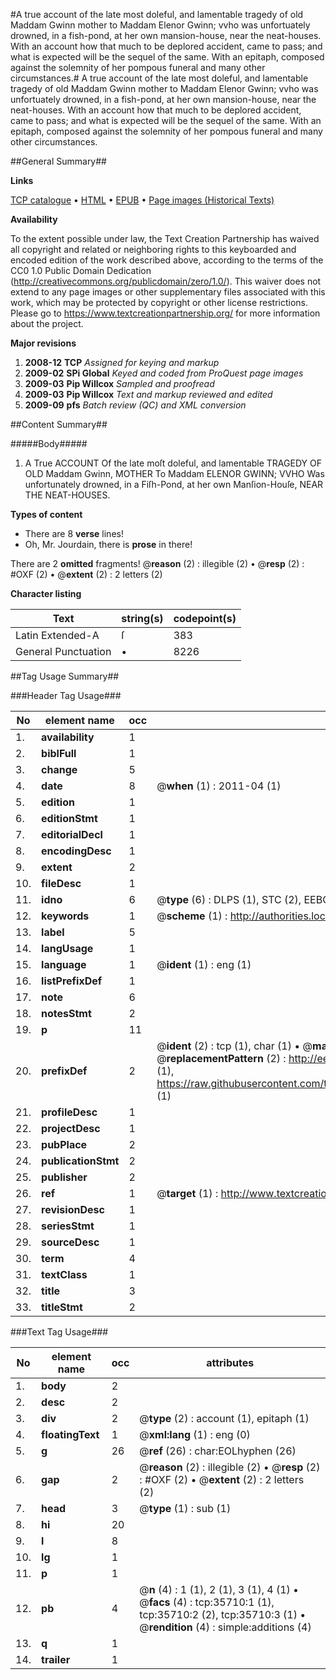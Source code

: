 #A true account of the late most doleful, and lamentable tragedy of old Maddam Gwinn mother to Maddam Elenor Gwinn; vvho was unfortuately drowned, in a fish-pond, at her own mansion-house, near the neat-houses. With an account how that much to be deplored accident, came to pass; and what is expected will be the sequel of the same. With an epitaph, composed against the solemnity of her pompous funeral and many other circumstances.#
A true account of the late most doleful, and lamentable tragedy of old Maddam Gwinn mother to Maddam Elenor Gwinn; vvho was unfortuately drowned, in a fish-pond, at her own mansion-house, near the neat-houses. With an account how that much to be deplored accident, came to pass; and what is expected will be the sequel of the same. With an epitaph, composed against the solemnity of her pompous funeral and many other circumstances.

##General Summary##

**Links**

[TCP catalogue](http://www.ota.ox.ac.uk/tcp/)  • 
[HTML](http://tei.it.ox.ac.uk/tcp/Texts-HTML/free/A63/A63331.html)  • 
[EPUB](http://tei.it.ox.ac.uk/tcp/Texts-EPUB/free/A63/A63331.epub) • 
[Page images (Historical Texts)](https://historicaltexts.jisc.ac.uk/eebo-99831247e)

**Availability**

To the extent possible under law, the Text Creation Partnership has waived all copyright and related or neighboring rights to this keyboarded and encoded edition of the work described above, according to the terms of the CC0 1.0 Public Domain Dedication (http://creativecommons.org/publicdomain/zero/1.0/). This waiver does not extend to any page images or other supplementary files associated with this work, which may be protected by copyright or other license restrictions. Please go to https://www.textcreationpartnership.org/ for more information about the project.

**Major revisions**

1. __2008-12__ __TCP__ *Assigned for keying and markup*
1. __2009-02__ __SPi Global__ *Keyed and coded from ProQuest page images*
1. __2009-03__ __Pip Willcox__ *Sampled and proofread*
1. __2009-03__ __Pip Willcox__ *Text and markup reviewed and edited*
1. __2009-09__ __pfs__ *Batch review (QC) and XML conversion*

##Content Summary##

#####Body#####

1. A True ACCOUNT Of the late moſt doleful, and lamentable TRAGEDY OF OLD Maddam Gwinn, MOTHER To Maddam ELENOR GWINN; VVHO Was unfortunately drowned, in a Fiſh-Pond, at her own Manſion-Houſe, NEAR THE NEAT-HOUSES.

**Types of content**

  * There are 8 **verse** lines!
  * Oh, Mr. Jourdain, there is **prose** in there!

There are 2 **omitted** fragments! 
 @__reason__ (2) : illegible (2)  •  @__resp__ (2) : #OXF (2)  •  @__extent__ (2) : 2 letters (2)

**Character listing**


|Text|string(s)|codepoint(s)|
|---|---|---|
|Latin Extended-A|ſ|383|
|General Punctuation|•|8226|

##Tag Usage Summary##

###Header Tag Usage###

|No|element name|occ|attributes|
|---|---|---|---|
|1.|__availability__|1||
|2.|__biblFull__|1||
|3.|__change__|5||
|4.|__date__|8| @__when__ (1) : 2011-04 (1)|
|5.|__edition__|1||
|6.|__editionStmt__|1||
|7.|__editorialDecl__|1||
|8.|__encodingDesc__|1||
|9.|__extent__|2||
|10.|__fileDesc__|1||
|11.|__idno__|6| @__type__ (6) : DLPS (1), STC (2), EEBO-CITATION (1), PROQUEST (1), VID (1)|
|12.|__keywords__|1| @__scheme__ (1) : http://authorities.loc.gov/ (1)|
|13.|__label__|5||
|14.|__langUsage__|1||
|15.|__language__|1| @__ident__ (1) : eng (1)|
|16.|__listPrefixDef__|1||
|17.|__note__|6||
|18.|__notesStmt__|2||
|19.|__p__|11||
|20.|__prefixDef__|2| @__ident__ (2) : tcp (1), char (1)  •  @__matchPattern__ (2) : ([0-9\-]+):([0-9IVX]+) (1), (.+) (1)  •  @__replacementPattern__ (2) : http://eebo.chadwyck.com/downloadtiff?vid=$1&page=$2 (1), https://raw.githubusercontent.com/textcreationpartnership/Texts/master/tcpchars.xml#$1 (1)|
|21.|__profileDesc__|1||
|22.|__projectDesc__|1||
|23.|__pubPlace__|2||
|24.|__publicationStmt__|2||
|25.|__publisher__|2||
|26.|__ref__|1| @__target__ (1) : http://www.textcreationpartnership.org/docs/. (1)|
|27.|__revisionDesc__|1||
|28.|__seriesStmt__|1||
|29.|__sourceDesc__|1||
|30.|__term__|4||
|31.|__textClass__|1||
|32.|__title__|3||
|33.|__titleStmt__|2||


###Text Tag Usage###

|No|element name|occ|attributes|
|---|---|---|---|
|1.|__body__|2||
|2.|__desc__|2||
|3.|__div__|2| @__type__ (2) : account (1), epitaph (1)|
|4.|__floatingText__|1| @__xml:lang__ (1) : eng (0)|
|5.|__g__|26| @__ref__ (26) : char:EOLhyphen (26)|
|6.|__gap__|2| @__reason__ (2) : illegible (2)  •  @__resp__ (2) : #OXF (2)  •  @__extent__ (2) : 2 letters (2)|
|7.|__head__|3| @__type__ (1) : sub (1)|
|8.|__hi__|20||
|9.|__l__|8||
|10.|__lg__|1||
|11.|__p__|1||
|12.|__pb__|4| @__n__ (4) : 1 (1), 2 (1), 3 (1), 4 (1)  •  @__facs__ (4) : tcp:35710:1 (1), tcp:35710:2 (2), tcp:35710:3 (1)  •  @__rendition__ (4) : simple:additions (4)|
|13.|__q__|1||
|14.|__trailer__|1||
